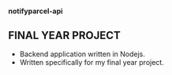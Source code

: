 #### notifyparcel-api

## FINAL YEAR PROJECT

- Backend application written in Nodejs.
- Written specifically for my final year project.
